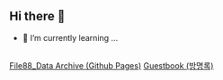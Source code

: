 ## Hi there 👋
- 🌱 I’m currently learning ...
<br>
<a href="https://file8888.github.io/guestbook/" target="_blank">File88_Data Archive (Github Pages)</a>
<a href="https://file8888.github.io/guestbook/" target="_blank">Guestbook (방명록)</a>

<!--
**file8888/file8888** is a ✨ _special_ ✨ repository because its `README.md` (this file) appears on your GitHub profile.

Here are some ideas to get you started:

- 🔭 I’m currently working on ...
- 🌱 I’m currently learning ...
- 👯 I’m looking to collaborate on ...
- 🤔 I’m looking for help with ...
- 💬 Ask me about ...
- 📫 How to reach me: ...
- 😄 Pronouns: ...
- ⚡ Fun fact: ...
-->
